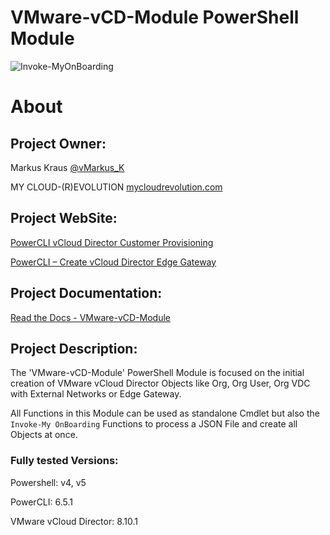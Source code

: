VMware-vCD-Module PowerShell Module
===================================

![Invoke-MyOnBoarding](/media/Invoke-MyOnBoarding.png)

# About

## Project Owner:

Markus Kraus [@vMarkus_K](https://twitter.com/vMarkus_K)

MY CLOUD-(R)EVOLUTION [mycloudrevolution.com](http://mycloudrevolution.com/)


## Project WebSite:
[PowerCLI vCloud Director Customer Provisioning](https://mycloudrevolution.com/2017/06/13/powercli-vcloud-director-customer-provisioning/)

[PowerCLI – Create vCloud Director Edge Gateway](https://mycloudrevolution.com/2017/06/27/powercli-create-vcloud-director-edge-gateway/)


## Project Documentation:

[Read the Docs - VMware-vCD-Module](http://vmware-vcd-module.readthedocs.io/)

## Project Description:

The 'VMware-vCD-Module' PowerShell Module is focused on the initial creation of VMware vCloud Director Objects like Org, Org User, Org VDC with External Networks or Edge Gateway.

All Functions in this Module can be used as standalone Cmdlet but also the ``Invoke-My OnBoarding`` Functions to process a JSON File and create all Objects at once.

### Fully tested Versions:

Powershell: v4, v5

PowerCLI: 6.5.1

VMware vCloud Director: 8.10.1



